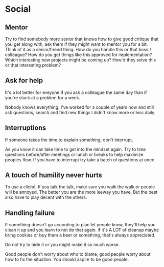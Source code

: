 # Social

## Mentor

Try to find somebody more senior that knows how to give good critique that you get along with, ask them if they might want to mentor you for a bit. Think of it as a senior/friend thing.
How do you handle this or that boss / colleague?
How do you get things like this approved for implementation?
Which interesting new projects might be coming up?
How'd they solve this or that interesting problem?

## Ask for help

It's a lot better for eveyone if you ask a colleague the same day than if you're stuck at a problem for a week.

Nobody knows everything. I've worked for a couple of years now and still ask questions, search and find new things I didn't know more or less daily.

## Interruptions

If someone takes the time to explain something, don't interrupt.

As you know it can take time to get into the mindset again. Try to time questions before/after meetings or lunch or breaks to help maximize peoples flow. If you have to interrupt try take a batch of questions at once.

## A touch of humility never hurts

To use a cliché, If you talk the talk, make sure you walk the walk or people will be annoyed. The better you are the more leeway you have. But the best also have to play decent with the others.

## Handling failure

If something doesn't go according to plan let people know, they'll help you clean it up and you learn to not do that again. If it's A LOT of cleanup maybe bring cookies or buy them a beer or something, that's always appreciated.

Do not try to hide it or you might make it so much worse.

Good people don't worry about who to blame, good people worry about how to fix the situation. You should aspire to be good people.